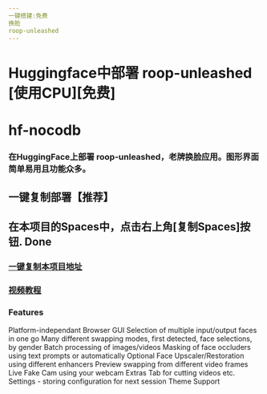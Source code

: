 ```yaml
---
一键搭建:免费
换脸
roop-unleashed
---
```



# Huggingface中部署 roop-unleashed [使用CPU][免费]

# hf-nocodb
### 在HuggingFace上部署 roop-unleashed，老牌换脸应用。图形界面简单易用且功能众多。

## 一键复制部署【推荐】
## 在本项目的Spaces中，点击右上角[复制Spaces]按钮. Done
### [一键复制本项目地址](https://huggingface.co/spaces/fuliai/roop-unleashed-cpu)

### [视频教程](https://www.bilibili.com/video/BV1SP2mYBEjC/)

### Features
Platform-independant Browser GUI
Selection of multiple input/output faces in one go
Many different swapping modes, first detected, face selections, by gender
Batch processing of images/videos
Masking of face occluders using text prompts or automatically
Optional Face Upscaler/Restoration using different enhancers
Preview swapping from different video frames
Live Fake Cam using your webcam
Extras Tab for cutting videos etc.
Settings - storing configuration for next session
Theme Support

